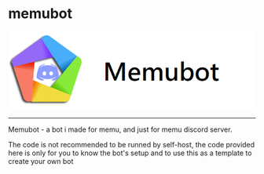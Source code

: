 # memubot
![](readmefiles/memu-bot-banner.png)

<hr>

Memubot - a bot i made for memu, and just for memu discord server. 

The code is not recommended to be runned by self-host, the code provided here is only for you to know the bot's setup and to use this as a template to create your own bot
